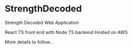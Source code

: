 # StrengthDecoded
Strength Decoded Web Application

React TS front end with Node TS backend
Hosted on AWS

More details to follow...
